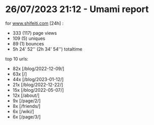 # 26/07/2023 21:12 - Umami report
for www.shifeiti.com [24h] :

 - 333 (117) page views
 - 109 (5) uniques
 - 89 (1) bounces
 - 5h 24' 52'' (2h 34' 54'') totaltime


top 10 urls:
 - 82x [/blog/2022-12-09/]
 - 63x [/]
 - 44x [/blog/2023-01-12/]
 - 21x [/blog/2022-12-22/]
 - 15x [/blog/2022-05-07/]
 - 12x [/about/]
 - 9x [/page/2/]
 - 8x [/friends/]
 - 6x [/wiki/]
 - 6x [/page/3/]


